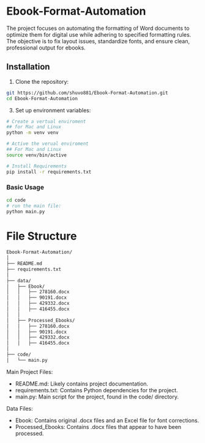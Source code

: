 # Ebook-Format-Automation
The project focuses on automating the formatting of Word documents to optimize them for digital use while adhering to specified formatting rules. The objective is to fix layout issues, standardize fonts, and ensure clean, professional output for ebooks.


## Installation

1. Clone the repository:
```bash
git https://github.com/shuvo881/Ebook-Format-Automation.git
cd Ebook-Format-Automation
```

3. Set up environment variables:

```bash
# Create a vertual enviroment
## for Mac and Linux
python -m venv venv

# Active the verual enviroment
## For Mac and Linux
source venv/bin/active
```

```bash
# Install Requirements
pip install -r requirements.txt
```

### Basic Usage

```bash
cd code
# run the main file:
python main.py
```

# File Structure 
```bash
Ebook-Format-Automation/
│
├── README.md
├── requirements.txt
│
├── data/
│   ├── Ebook/
│   │   ├── 278160.docx
│   │   ├── 90191.docx
│   │   ├── 429332.docx
│   │   ├── 416455.docx
│   │
│   ├── Processed_Ebooks/
│   │   ├── 278160.docx
│   │   ├── 90191.docx
│   │   ├── 429332.docx
│   │   ├── 416455.docx
│
├── code/
│   └── main.py

```
Main Project Files:

* README.md: Likely contains project documentation.
* requirements.txt: Contains Python dependencies for the project.
* main.py: Main script for the project, found in the code/ directory.

Data Files:

* Ebook: Contains original .docx files and an Excel file for font corrections.
* Processed_Ebooks: Contains .docx files that appear to have been processed.
